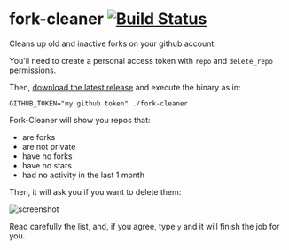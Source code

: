 # fork-cleaner [![Build Status](https://travis-ci.org/caarlos0/fork-cleaner.svg?branch=master)](https://travis-ci.org/caarlos0/fork-cleaner)

Cleans up old and inactive forks on your github account.

You'll need to create a personal access token with `repo` and `delete_repo`
permissions.

Then, [download the latest release](https://github.com/caarlos0/fork-cleaner/releases)
and execute the binary as in:

```console
GITHUB_TOKEN="my github token" ./fork-cleaner
```

Fork-Cleaner will show you repos that:

- are forks
- are not private
- have no forks
- have no stars
- had no activity in the last 1 month

Then, it will ask you if you want to delete them:

![screenshot](https://cloud.githubusercontent.com/assets/245435/19216454/a0201810-8d92-11e6-8edc-4e1fe156b5c2.png)

Read carefully the list, and, if you agree, type `y` and it will
finish the job for you.
